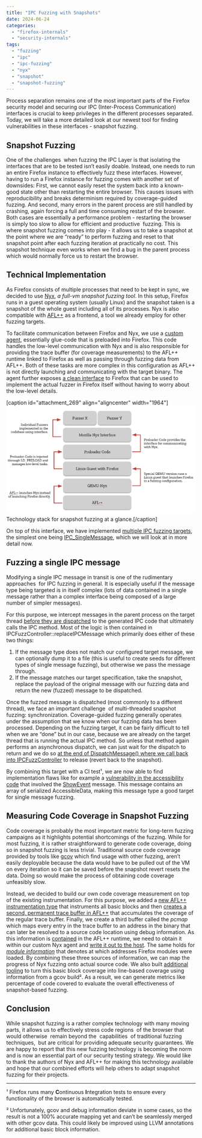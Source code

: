 ```yaml
---
title: "IPC Fuzzing with Snapshots"
date: 2024-06-24
categories: 
  - "firefox-internals"
  - "security-internals"
tags: 
  - "fuzzing"
  - "ipc"
  - "ipc-fuzzing"
  - "nyx"
  - "snapshot"
  - "snapshot-fuzzing"
---
```


Process separation remains one of the most important parts of the Firefox security model and securing our IPC (Inter-Process Communication) interfaces is crucial to keep privileges in the different processes separated. Today, we will take a more detailed look at our newest tool for finding vulnerabilities in these interfaces - snapshot fuzzing.

## Snapshot Fuzzing

One of the challenges  when fuzzing the IPC Layer is that isolating the interfaces that are to be tested isn’t easily doable. Instead, one needs to run an entire Firefox instance to effectively fuzz these interfaces. However, having to run a Firefox instance for fuzzing comes with another set of downsides: First, we cannot easily reset the system back into a known-good state other than restarting the entire browser. This causes issues with reproducibility and breaks determinism required by coverage-guided fuzzing. And second, many errors in the parent process are still handled by crashing, again forcing a full and time consuming restart of the browser. Both cases are essentially a performance problem - restarting the browser is simply too slow to allow for efficient and productive  fuzzing. This is where snapshot fuzzing comes into play - it allows us to take a snapshot at the point where we are “ready” to perform fuzzing and reset to that snapshot point after each fuzzing iteration at practically no cost. This snapshot technique even works when we find a bug in the parent process which would normally force us to restart the browser.

## Technical Implementation

As Firefox consists of multiple processes that need to be kept in sync, we decided to use [Nyx](https://github.com/nyx-fuzz), _a full-vm snapshot fuzzing tool_. In this setup, Firefox runs in a guest operating system (usually Linux) and the snapshot taken is a snapshot of the whole guest including all of its processes. Nyx is also compatible with [AFL++](https://github.com/AFLplusplus/AFLplusplus) as a frontend, a tool we already employ for other fuzzing targets.

To facilitate communication between Firefox and Nyx, we use a [custom agent](https://github.com/MozillaSecurity/snapshot-fuzzing), essentially glue-code that is preloaded into Firefox. This code handles the low-level communication with Nyx and is also responsible for providing the trace buffer (for coverage measurements) to the AFL++ runtime linked to Firefox as well as passing through fuzzing data from AFL++. Both of these tasks are more complex in this configuration as AFL++ is not directly launching and communicating with the target binary. The agent further exposes [a clean interface](https://searchfox.org/mozilla-central/source/tools/fuzzing/nyx/Nyx.h) to Firefox that can be used to implement the actual fuzzer in Firefox itself without having to worry about the low-level details.

\[caption id="attachment\_269" align="aligncenter" width="1964"\]![The snapshot fuzzing technology stack depicted from bottom to top: AFL++, QEMU-Nyx, Linux Guest with Firefox, Preloader Code, Mozilla Nyx Interface and on top of this multiple fuzzing targets.QEMU-Nyx is launched by AFL++, which then launches the Linux guest with Firefox in a fuzzing configuration. The preloader code is injected with LD_PRELOAD and manages low-level tasks as well as providing the communication interface to the Mozilla Nyx interface.](images/snapshot-stack.png) Technology stack for snapshot fuzzing at a glance.\[/caption\]

On top of this interface, we have implemented [multiple IPC fuzzing targets](https://searchfox.org/mozilla-central/source/tools/fuzzing/ipc/IPCFuzzController.cpp), the simplest one being [IPC\_SingleMessage](https://searchfox.org/mozilla-central/rev/159929cd10b8fba135c72a497d815ab2dd5a521c/tools/fuzzing/ipc/IPCFuzzController.cpp#1171-1323), which we will look at in more detail now.

## Fuzzing a single IPC message

Modifying a single IPC message in transit is one of the rudimentary approaches  for IPC fuzzing in general. It is especially useful if the message type being targeted is in itself complex (lots of data contained in a single message rather than a complex interface being composed of a large number of simpler messages).

For this purpose, we intercept messages in the parent process on the target thread [before they are dispatched](https://searchfox.org/mozilla-central/rev/893f350260faac2ee6bf2b14c627d55eb2babfb0/ipc/glue/MessageChannel.cpp#1713-1718) to the generated IPC code that ultimately calls the IPC method. Most of the logic is then contained in IPCFuzzController::replaceIPCMessage which primarily does either of these two things:

1. If the message type does not match our configured target message, we can optionally dump it to a file (this is useful to create seeds for different types of single message fuzzing), but otherwise we pass the message through.
2. If the message matches our target specification, take the snapshot, replace the payload of the original message with our fuzzing data and return the new (fuzzed) message to be dispatched.

Once the fuzzed message is dispatched (most commonly to a different thread), we face an important challenge  of multi-threaded snapshot fuzzing: synchronization. Coverage-guided fuzzing generally operates under the assumption that we know when our fuzzing data has been processed. Depending on the fuzzing target, it can be fairly difficult to tell when we are “done” but in our case, because we are already on the target thread that is running the actual IPC method. So unless that method again performs an asynchronous dispatch, we can just wait for the dispatch to return and we do so [at the end of DispatchMessage() where we call back into IPCFuzzController](https://searchfox.org/mozilla-central/rev/893f350260faac2ee6bf2b14c627d55eb2babfb0/ipc/glue/MessageChannel.cpp#1755) to release (revert back to the snapshot).

By combining this target with a CI test¹, we are now able to find implementation flaws like for example a [vulnerability in the accessibility code](https://bugzilla.mozilla.org/show_bug.cgi?id=1820389) that involved the [ShowEvent](https://searchfox.org/mozilla-central/rev/f60bb10a5fe6936f9e9f9e8a90d52c18a0ffd818/accessible/ipc/PDocAccessible.ipdl#59) message. This message contains an array of serialized AccessibleData, making this message type a good target for single message fuzzing.

## Measuring Code Coverage in Snapshot Fuzzing

Code coverage is probably the most important metric for long-term fuzzing campaigns as it highlights potential shortcomings of the fuzzing. While for most fuzzing, it is rather straightforward to generate code coverage, doing so in snapshot fuzzing is less trivial. Traditional source code coverage provided by tools like [gcov](https://gcc.gnu.org/onlinedocs/gcc/Gcov.html) which find usage with other fuzzing, aren’t easily deployable because the data would have to be pulled out of the VM on every iteration so it can be saved before the snapshot revert resets the data. Doing so would make the process of obtaining code coverage unfeasibly slow.

Instead, we decided to build our own code coverage measurement on top of the existing instrumentation. For this purpose, we added a [new AFL++ instrumentation type](https://github.com/AFLplusplus/AFLplusplus/pull/1720) that instruments all basic blocks and then [creates a second, permanent trace buffer in AFL++](https://github.com/AFLplusplus/AFLplusplus/pull/2129) that accumulates the coverage of the regular trace buffer. Finally, we create a third buffer called the _pcmap_ which maps every entry in the trace buffer to an address in the binary that can later be resolved to a source code location using debug information. As this information is [contained](https://github.com/AFLplusplus/AFLplusplus/blob/36db3428ab16156dd72196213d2a02a5eadaed11/instrumentation/afl-compiler-rt.o.c#L1616) in the AFL++ runtime, we need to obtain it within our custom Nyx agent and [write it out to the host](https://github.com/MozillaSecurity/snapshot-fuzzing/blob/953c67882ecf61905683b290d6c2065e4e94d357/preload/harness/src/moz_interface.c#L57). The same holds for [_module information_](https://github.com/MozillaSecurity/snapshot-fuzzing/blob/953c67882ecf61905683b290d6c2065e4e94d357/preload/harness/src/afl_runtime.c#L20) that denotes at which addresses Firefox modules were loaded. By combining these three sources of information, we can map the progress of Nyx fuzzing onto actual source code. We also built [additional tooling](https://github.com/MozillaSecurity/snapshot-fuzzing/tree/main/code-coverage) to turn this basic block coverage into line-based coverage using information from a gcov build². As a result, we can generate metrics like percentage of code covered to evaluate the overall effectiveness of snapshot-based fuzzing.

## Conclusion

While snapshot fuzzing is a rather complex technology with many moving parts, it allows us to effectively stress code regions  of the browser that would otherwise  remain beyond the  capabilities  of traditional fuzzing techniques,  but are critical for providing adequate security guarantees. We are happy to report that this new fuzzing technology is becoming the norm and is now an essential part of our security testing strategy. We would like to thank the authors of Nyx and AFL++ for making this technology available and hope that our combined efforts will help others to adapt snapshot fuzzing for their projects.

* * *

¹ Firefox runs many **C**ontinuous **I**ntegration tests to ensure every functionality of the browser is automatically tested.

² Unfortunately, gcov and debug information deviate in some cases, so the result is not a 100% accurate mapping yet and can’t be seamlessly merged with other gcov data. This could likely be improved using LLVM annotations for additional basic block information.
